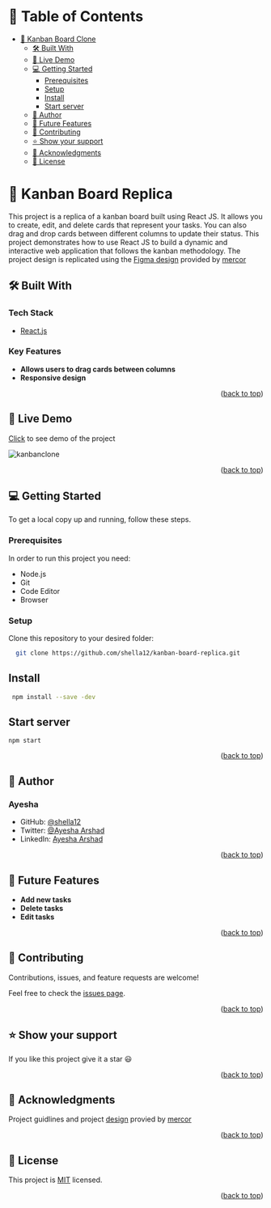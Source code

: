 # 📗 Table of Contents

- [📖 Kanban Board Clone](#about-project)
  - [🛠 Built With](#built-with)
  - [🚀 Live Demo ](#-live-demo-)
  - [💻 Getting Started ](#-getting-started-)
    - [Prerequisites](#prerequisites)
    - [Setup](#setup)
    - [Install](#install)
    - [Start server](#start-server)
  - [👤 Author ](#author)
  - [🔭 Future Features ](#-future-features-)
  - [🤝 Contributing ](#-contributing-)
  - [⭐️ Show your support ](#️-show-your-support-)
  - [🙏 Acknowledgments ](#-acknowledgments-)
  - [📝 License ](#-license-)

<!-- PROJECT DESCRIPTION -->

# 📖 Kanban Board Replica <a name="about-project"></a>

This project is a replica of a kanban board built using React JS. It allows you to create, edit, and delete cards that represent your tasks. You can also drag and drop cards between different columns to update their status. This project demonstrates how to use React JS to build a dynamic and interactive web application that follows the kanban methodology. The project design is replicated using the [Figma design](https://www.figma.com/file/Paz2INbKkXCSR0Tqb9cmPF/Mercor-Project) provided by [mercor](https://mercor.io/)

## 🛠 Built With <a name="built-with"></a>

### Tech Stack <a name="tech-stack"></a>

  <ul>
    <li><a href="https://reactjs.org/">React.js</a></li>
  </ul>


### Key Features <a name="key-features"></a>

- **Allows users to drag cards between columns**
- **Responsive design**

<p align="right">(<a href="#readme-top">back to top</a>)</p>

<!-- LIVE DEMO -->

## 🚀 Live Demo <a name="live-demo"></a>


[Click](https://hilarious-cassata-b7ebd3.netlify.app/) to see demo of the project

![kanbanclone](https://github.com/shella12/kanban-board-replica/assets/44798044/2d1712c6-589e-487d-bab6-de37872783f4)


<p align="right">(<a href="#readme-top">back to top</a>)</p>

<!-- GETTING STARTED -->

## 💻 Getting Started <a name="getting-started"></a>

To get a local copy up and running, follow these steps.

### Prerequisites

In order to run this project you need:

- Node.js
- Git
- Code Editor
- Browser

### Setup

Clone this repository to your desired folder:

```sh
  git clone https://github.com/shella12/kanban-board-replica.git
```

## Install

```sh
 npm install --save -dev
```

## Start server

``` npm start ```

<p align="right">(<a href="#readme-top">back to top</a>)</p>

<!-- AUTHORS -->

## 👤 Author  <a name="author"></a>

### Ayesha
- GitHub: [@shella12](https://github.com/shella12)
- Twitter: [@Ayesha Arshad](https://twitter.com/AyeshaA03712974)
- LinkedIn: [Ayesha Arshad](https://www.linkedin.com/in/-ayesha-arshad/)

<p align="right">(<a href="#readme-top">back to top</a>)</p>

<!-- FUTURE FEATURES -->

## 🔭 Future Features <a name="future-features"></a>

 - **Add new tasks**
 - **Delete tasks**
 - **Edit tasks**

<p align="right">(<a href="#readme-top">back to top</a>)</p>

<!-- CONTRIBUTING -->

## 🤝 Contributing <a name="contributing"></a>

Contributions, issues, and feature requests are welcome!

Feel free to check the [issues page](https://github.com/shella12/kanban-board-replica/issues).

<p align="right">(<a href="#readme-top">back to top</a>)</p>

<!-- SUPPORT -->

## ⭐️ Show your support <a name="support"></a>

If you like this project give it a star :smiley:

<p align="right">(<a href="#readme-top">back to top</a>)</p>

<!-- ACKNOWLEDGEMENTS -->

## 🙏 Acknowledgments <a name="acknowledgements"></a>


Project guidlines and project [design](https://www.figma.com/file/Paz2INbKkXCSR0Tqb9cmPF/Mercor-Project) provied by [mercor](https://mercor.io/)


<p align="right">(<a href="#readme-top">back to top</a>)</p>

<!-- LICENSE -->

## 📝 License <a name="license"></a>

This project is [MIT](./LICENSE) licensed.


<p align="right">(<a href="#readme-top">back to top</a>)</p>
